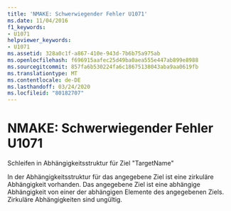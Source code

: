 ```yaml
---
title: 'NMAKE: Schwerwiegender Fehler U1071'
ms.date: 11/04/2016
f1_keywords:
- U1071
helpviewer_keywords:
- U1071
ms.assetid: 328a0c1f-a867-410e-943d-7b6b75a975ab
ms.openlocfilehash: f696915aafec25d49ba0aea555e447ab899e8988
ms.sourcegitcommit: 857fa6b530224fa6c18675138043aba9aa0619fb
ms.translationtype: MT
ms.contentlocale: de-DE
ms.lasthandoff: 03/24/2020
ms.locfileid: "80182707"
---
```

# <a name="nmake-fatal-error-u1071"></a>NMAKE: Schwerwiegender Fehler U1071

Schleifen in Abhängigkeitsstruktur für Ziel "TargetName"

In der Abhängigkeitsstruktur für das angegebene Ziel ist eine zirkuläre Abhängigkeit vorhanden. Das angegebene Ziel ist eine abhängige Abhängigkeit von einer der abhängigen Elemente des angegebenen Ziels. Zirkuläre Abhängigkeiten sind ungültig.
